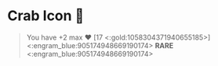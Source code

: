 # Crab Icon 🦀
> You have +2 max ❤️ [17 <:gold:1058304371940655185>]
<:engram_blue:905174948669190174> __RARE__ <:engram_blue:905174948669190174>
